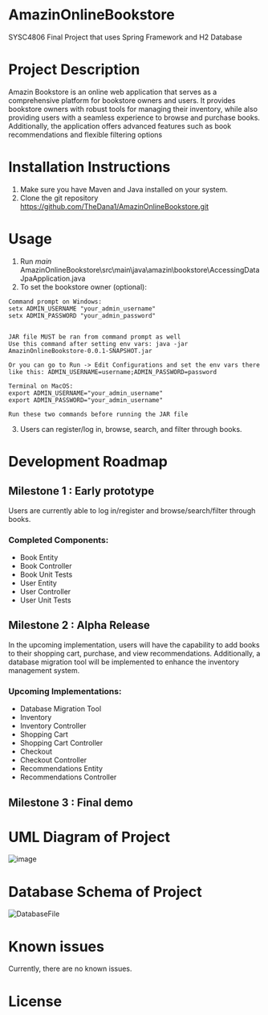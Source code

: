 # AmazinOnlineBookstore
SYSC4806 Final Project that uses Spring Framework and H2 Database

# Project Description 
Amazin Bookstore is an online web application that serves as a comprehensive platform for bookstore owners and users. It provides bookstore owners with robust tools for managing their inventory, while also providing users with a seamless experience to browse and purchase books. Additionally, the application offers advanced features such as book recommendations and flexible filtering options

# Installation Instructions
1. Make sure you have Maven and Java installed on your system.
2. Clone the git repository https://github.com/TheDana1/AmazinOnlineBookstore.git 

# Usage
1. Run _main_ AmazinOnlineBookstore\src\main\java\amazin\bookstore\AccessingDataJpaApplication.java
2. To set the bookstore owner (optional):
 ```
Command prompt on Windows:
setx ADMIN_USERNAME "your_admin_username"
setx ADMIN_PASSWORD "your_admin_password"


JAR file MUST be ran from command prompt as well
Use this command after setting env vars: java -jar AmazinOnlineBookstore-0.0.1-SNAPSHOT.jar

Or you can go to Run -> Edit Configurations and set the env vars there
like this: ADMIN_USERNAME=username;ADMIN_PASSWORD=password

Terminal on MacOS:
export ADMIN_USERNAME="your_admin_username"
export ADMIN_PASSWORD="your_admin_username"

Run these two commands before running the JAR file
```
3. Users can register/log in, browse, search, and filter through books.

# Development Roadmap

## Milestone 1 : Early prototype

Users are currently able to log in/register and browse/search/filter through books.  

### Completed Components:
* Book Entity
* Book Controller
* Book Unit Tests
* User Entity
* User Controller
* User Unit Tests

## Milestone 2 : Alpha Release

In the upcoming implementation, users will have the capability to add books to their shopping cart, purchase, and view recommendations. Additionally, a database migration tool will be implemented to enhance the inventory management system.

### Upcoming Implementations:
* Database Migration Tool
* Inventory
* Inventory Controller
* Shopping Cart
* Shopping Cart Controller
* Checkout
* Checkout Controller
* Recommendations Entity
* Recommendations Controller

## Milestone 3 : Final demo

# UML Diagram of Project 
![image](https://github.com/TheDana1/AmazinOnlineBookstore/assets/89320833/7754e635-0b51-4f18-9ce6-c71367ade790)



# Database Schema of Project
![DatabaseFile](https://github.com/TheDana1/AmazinOnlineBookstore/assets/44479056/d4e0b6ff-afa4-4d5f-ba45-cebcc389c191)


# Known issues
Currently, there are no known issues.

# License
